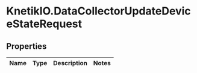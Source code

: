 # KnetikIO.DataCollectorUpdateDeviceStateRequest

## Properties
Name | Type | Description | Notes
------------ | ------------- | ------------- | -------------


